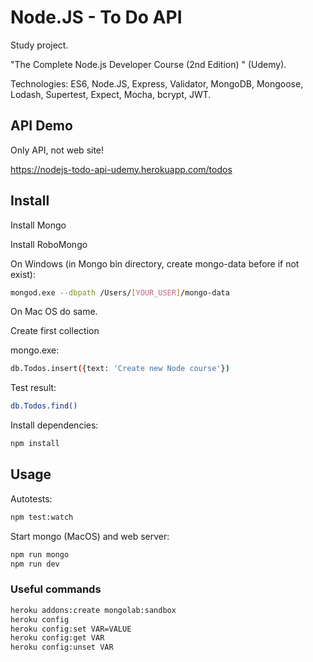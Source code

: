 # Node.JS - To Do API

Study project.

"The Complete Node.js Developer Course (2nd Edition) " (Udemy).

Technologies: ES6, Node.JS, Express, Validator, MongoDB, Mongoose, Lodash, Supertest, Expect, Mocha, bcrypt, JWT.

## API Demo

Only API, not web site!

https://nodejs-todo-api-udemy.herokuapp.com/todos



## Install

Install Mongo

Install RoboMongo

On Windows (in Mongo bin directory, create mongo-data before if not exist):
````bash
mongod.exe --dbpath /Users/[YOUR_USER]/mongo-data
````
On Mac OS do same.

Create first collection

mongo.exe:
````bash
db.Todos.insert({text: 'Create new Node course'})
````

Test result:
````bash
db.Todos.find()
````

Install dependencies:
````bash
npm install
````

## Usage

Autotests:
````bash
npm test:watch
````

Start mongo (MacOS) and web server:
````bash
npm run mongo
npm run dev
````


### Useful commands

````bash
heroku addons:create mongolab:sandbox
heroku config
heroku config:set VAR=VALUE
heroku config:get VAR
heroku config:unset VAR
````
